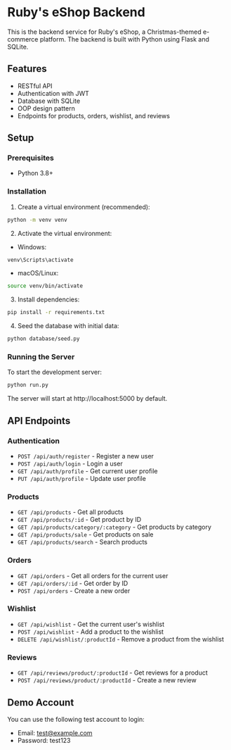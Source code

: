 # Ruby's eShop Backend

This is the backend service for Ruby's eShop, a Christmas-themed e-commerce platform. The backend is built with Python using Flask and SQLite.

## Features

- RESTful API
- Authentication with JWT
- Database with SQLite
- OOP design pattern
- Endpoints for products, orders, wishlist, and reviews

## Setup

### Prerequisites

- Python 3.8+

### Installation

1. Create a virtual environment (recommended):

```bash
python -m venv venv
```

2. Activate the virtual environment:

- Windows:
```bash
venv\Scripts\activate
```

- macOS/Linux:
```bash
source venv/bin/activate
```

3. Install dependencies:

```bash
pip install -r requirements.txt
```

4. Seed the database with initial data:

```bash
python database/seed.py
```

### Running the Server

To start the development server:

```bash
python run.py
```

The server will start at http://localhost:5000 by default.

## API Endpoints

### Authentication

- `POST /api/auth/register` - Register a new user
- `POST /api/auth/login` - Login a user
- `GET /api/auth/profile` - Get current user profile
- `PUT /api/auth/profile` - Update user profile

### Products

- `GET /api/products` - Get all products
- `GET /api/products/:id` - Get product by ID
- `GET /api/products/category/:category` - Get products by category
- `GET /api/products/sale` - Get products on sale
- `GET /api/products/search` - Search products

### Orders

- `GET /api/orders` - Get all orders for the current user
- `GET /api/orders/:id` - Get order by ID
- `POST /api/orders` - Create a new order

### Wishlist

- `GET /api/wishlist` - Get the current user's wishlist
- `POST /api/wishlist` - Add a product to the wishlist
- `DELETE /api/wishlist/:productId` - Remove a product from the wishlist

### Reviews

- `GET /api/reviews/product/:productId` - Get reviews for a product
- `POST /api/reviews/product/:productId` - Create a new review

## Demo Account

You can use the following test account to login:

- Email: test@example.com
- Password: test123 